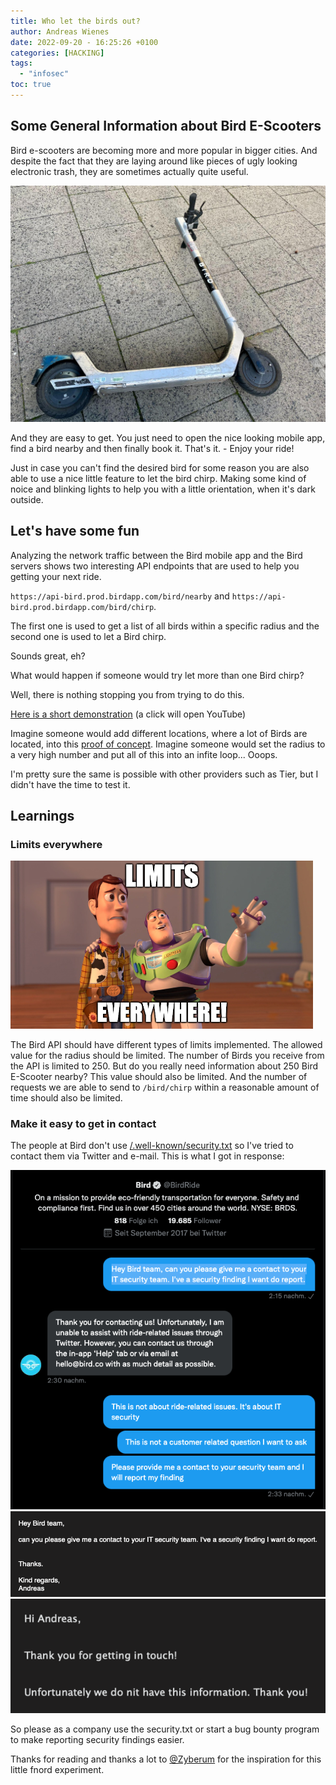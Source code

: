 ```yaml
---
title: Who let the birds out?
author: Andreas Wienes
date: 2022-09-20 - 16:25:26 +0100
categories: [HACKING]
tags: 
  - "infosec"
toc: true
---
```


## Some General Information about Bird E-Scooters

Bird e-scooters are becoming more and more popular in bigger cities. And despite the fact that they are laying around like pieces of ugly looking electronic trash, they are sometimes  actually quite useful. 

![bird_twitter](/assets/img/bird_trash.jpeg)

And they are easy to get. You just need to open the nice looking mobile app, find a bird nearby and then finally book it. That's it. - Enjoy your ride!

Just in case you can't find the desired bird for some reason you are also able to use a nice little feature to let the bird chirp. Making some kind of noice and blinking lights to help you with a little orientation, when it's dark outside. 
 

## Let's have some fun

Analyzing the network traffic between the Bird mobile app and the Bird servers shows two interesting API endpoints that are used to help you getting your next ride.

`https://api-bird.prod.birdapp.com/bird/nearby` and `https://api-bird.prod.birdapp.com/bird/chirp`.

The first one is used to get a list of all birds within a specific radius and the second one is used to let a Bird chirp.

Sounds great, eh?

What would happen if someone would try let more than one Bird chirp?

Well, there is nothing stopping you from trying to do this.

[Here is a short demonstration](https://www.youtube.com/watch?v=hAcBdksJkbk&ab_channel=HackLikeDemons) (a click will open YouTube)
 

Imagine someone would add different locations, where a lot of Birds are located, into this [proof of concept](https://github.com/HackLikeDemons/let_the_birds_chirp).
Imagine someone would set the radius to a very high number and put all of this into an infite loop... Ooops. 

I'm pretty sure the same is possible with other providers such as Tier, but I didn't have the time to test it.

## Learnings

### Limits everywhere

![bird_twitter](/assets/img/bird_limits_everywhere.png)

The Bird API should have different types of limits implemented. The allowed value for the radius should be limited. The number of Birds you receive from the API is limited to 250. But do you really need information about 250 Bird E-Scooter nearby? This value should also be limited. And the number of requests we are able to send to `/bird/chirp` within a reasonable amount of time should also be limited.

### Make it easy to get in contact

The people at Bird don't use [/.well-known/security.txt](https://securitytxt.org/) so I've tried to contact them via Twitter and e-mail.
This is what I got in response:

![bird_twitter](/assets/img/bird_twitter.png)
![bird_my_email](/assets/img/bird_my_email.png)
![bird_email_answer](/assets/img/bird_email_answer.png)

So please as a company use the security.txt or start a bug bounty program to make reporting security findings easier. 

Thanks for reading and thanks a lot to [@Zyberum](https://twitter.com/Zyberum) for the inspiration for this little fnord experiment.

